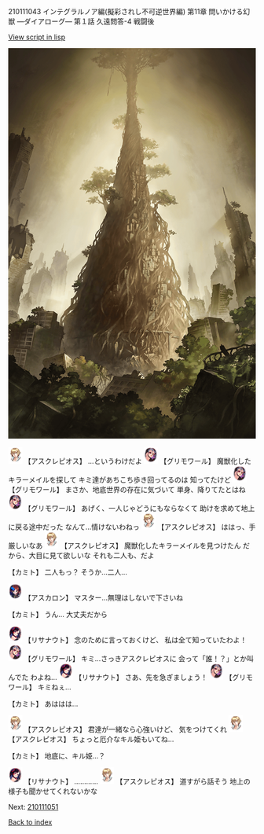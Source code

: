 210111043 インテグラルノア編(擬彩されし不可逆世界編) 第11章 問いかける幻獣 ―ダイアローグ― 第１話 久遠問答-4 戦闘後

[View script in lisp](../scripts/210111043.txt)

![in_underground_world.png](../images/backgrounds/in_underground_world.png)

<img src="../images/units/1600111.png" alt="1600111.png" height="34"/>
【アスクレピオス】
…というわけだよ

<img src="../images/units/5501711.png" alt="5501711.png" height="34"/>
【グリモワール】
魔獣化したキラーメイルを探して
キミ達があちこち歩き回ってるのは
知ってたけど

<img src="../images/units/5501711.png" alt="5501711.png" height="34"/>
【グリモワール】
まさか、地底世界の存在に気づいて
単身、降りてたとはね

<img src="../images/units/5501711.png" alt="5501711.png" height="34"/>
【グリモワール】
あげく、一人じゃどうにもならなくて
助けを求めて地上に戻る途中だった
なんて…情けないわねっ

<img src="../images/units/1600111.png" alt="1600111.png" height="34"/>
【アスクレピオス】
ははっ、手厳しいなあ

<img src="../images/units/1600111.png" alt="1600111.png" height="34"/>
【アスクレピオス】
魔獣化したキラーメイルを見つけたん
だから、大目に見て欲しいな
それも二人も、だよ

【カミト】
二人もっ？
そうか…二人…

<img src="../images/units/5102311.png" alt="5102311.png" height="34"/>
【アスカロン】
マスター…無理はしないで下さいね

【カミト】
うん…
大丈夫だから

<img src="../images/units/3203011.png" alt="3203011.png" height="34"/>
【リサナウト】
念のために言っておくけど、
私は全て知っていたわよ！

<img src="../images/units/5501711.png" alt="5501711.png" height="34"/>
【グリモワール】
キミ…さっきアスクレピオスに
会って「誰！？」とか叫んでた
わよね…

<img src="../images/units/3203011.png" alt="3203011.png" height="34"/>
【リサナウト】
さあ、先を急ぎましょう！

<img src="../images/units/5501711.png" alt="5501711.png" height="34"/>
【グリモワール】
キミねぇ…

【カミト】
あははは…

<img src="../images/units/1600111.png" alt="1600111.png" height="34"/>
【アスクレピオス】
君達が一緒なら心強いけど、
気をつけてくれ

<img src="../images/units/1600111.png" alt="1600111.png" height="34"/>
【アスクレピオス】
ちょっと厄介なキル姫もいてね…

【カミト】
地底に、キル姫…？

<img src="../images/units/3203011.png" alt="3203011.png" height="34"/>
【リサナウト】
…………

<img src="../images/units/1600111.png" alt="1600111.png" height="34"/>
【アスクレピオス】
道すがら話そう
地上の様子も聞かせてくれないかな

Next: [210111051](210111051.md)

[Back to index](index.md)
